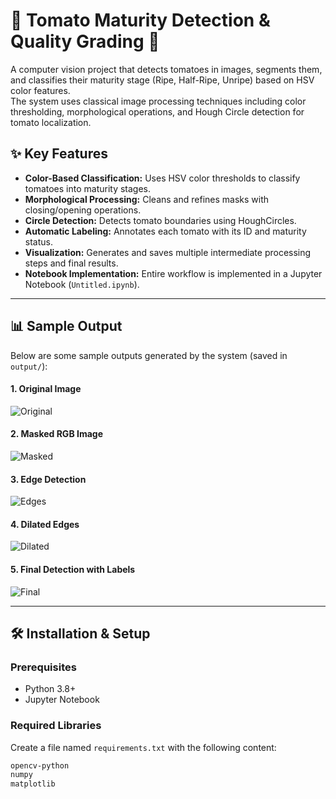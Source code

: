 # 🍅 Tomato Maturity Detection & Quality Grading 🚀

A computer vision project that detects tomatoes in images, segments them, and classifies their maturity stage (Ripe, Half-Ripe, Unripe) based on HSV color features.  
The system uses classical image processing techniques including color thresholding, morphological operations, and Hough Circle detection for tomato localization.

## ✨ Key Features
- **Color-Based Classification:** Uses HSV color thresholds to classify tomatoes into maturity stages.
- **Morphological Processing:** Cleans and refines masks with closing/opening operations.
- **Circle Detection:** Detects tomato boundaries using HoughCircles.
- **Automatic Labeling:** Annotates each tomato with its ID and maturity status.
- **Visualization:** Generates and saves multiple intermediate processing steps and final results.
- **Notebook Implementation:** Entire workflow is implemented in a Jupyter Notebook (`Untitled.ipynb`).

---

## 📊 Sample Output

Below are some sample outputs generated by the system (saved in `output/`):

#### 1. Original Image
![Original](Tomato-Maturity-Detection-Quality-Grading/output/original.jpg)

#### 2. Masked RGB Image
![Masked](Tomato-Maturity-Detection-Quality-Grading/output/filled_mask_rgb.jpg)

#### 3. Edge Detection
![Edges](Tomato-Maturity-Detection-Quality-Grading/output/edges.jpg)

#### 4. Dilated Edges
![Dilated](Tomato-Maturity-Detection-Quality-Grading/output/dilated_edges.jpg)

#### 5. Final Detection with Labels
![Final](Tomato-Maturity-Detection-Quality-Grading/output/image_with_circles_and_labels.jpg)

---

## 🛠 Installation & Setup

### Prerequisites
- Python 3.8+
- Jupyter Notebook

### Required Libraries
Create a file named `requirements.txt` with the following content:

```txt
opencv-python
numpy
matplotlib
